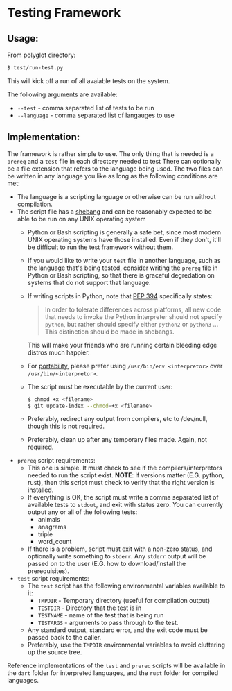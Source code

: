 # Testing Framework

## Usage:

From polyglot directory:

```bash
$ test/run-test.py
```

This will kick off a run of all avaiable tests on the system.

The following arguments are available:
* `--test` - comma separated list of tests to be run
* `--language` - comma separated list of langauges to use

## Implementation:

The framework is rather simple to use. The only thing that is needed is a
`prereq` and a `test` file in each directory needed to test There can optionally
be a file extension that refers to the language being used. The two files can
be written in any language you like as long as the following conditions are met:
* The language is a scripting language or otherwise can be run without
  compilation.
* The script file has a [shebang](http://en.wikipedia.org/wiki/Shebang_%28Unix%29)
  and can be reasonably expected to be able to be run on any UNIX operating system
  * Python or Bash scripting is generally a safe bet, since most modern UNIX
    operating systems have those installed. Even if they don't, it'll be
    difficult to run the test framework without them.
  * If you would like to write your `test` file in another language, such as the
    language that's being tested, consider writing the `prereq` file in Python
    or Bash scripting, so that there is graceful degredation on systems that do
    not support that language.
  * If writing scripts in Python, note that [PEP
    394](https://www.python.org/dev/peps/pep-0394/)
    specifically states:
    > In order to tolerate differences across platforms, all new code that needs
    > to invoke the Python interpreter should not specify `python`, but rather
    > should specify either `python2` or `python3` ... This distinction should be
    > made in shebangs.

    This will make your friends who are running certain bleeding edge distros
    much happier.
  * For [portability](http://en.wikipedia.org/wiki/Shebang_%28Unix%29#Portability),
    please prefer using `/usr/bin/env <interpretor>` over
    `/usr/bin/<interpretor>`.
  * The script must be executable by the current user:
    ```bash
    $ chmod +x <filename>
    $ git update-index --chmod=+x <filename>
    ```
  * Preferably, redirect any output from compilers, etc to /dev/null, though
    this is not required.
  * Preferably, clean up after any temporary files made. Again, not required.
* `prereq` script requirements:
  * This one is simple. It must check to see if the compilers/interpretors needed
    to run the script exist. **NOTE**: If versions matter (E.G. python, rust),
    then this script must check to verify that the right version is installed.
  * If everything is OK, the script must write a comma separated list of
    available tests to `stdout`, and exit with status zero. You can currently
    output any or all of the following tests:
    * animals
    * anagrams
    * triple
    * word_count
  * If there is a problem, script must exit with a non-zero status, and
    optionally write something to `stderr`. Any `stderr` output will be passed
    on to the user (E.G. how to download/install the prerequisites).
* `test` script requirements:
  * The `test` script has the following environmental variables available to it:
    * `TMPDIR` - Temporary directory (useful for compilation output)
    * `TESTDIR` - Directory that the test is in
    * `TESTNAME` - name of the test that is being run
    * `TESTARGS` - arguments to pass through to the test. 
  * Any standard output, standard error, and the exit code must be passed back
    to the caller.
  * Preferably, use the `TMPDIR` environmental variables to avoid cluttering
    up the source tree.

Reference implementations of the `test` and `prereq` scripts will be available
in the `dart` folder for interpreted languages, and the `rust` folder for
compiled languages.

